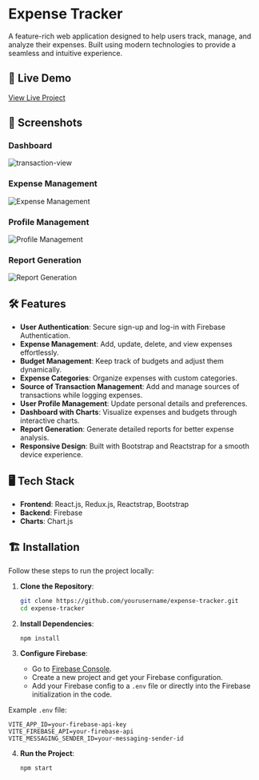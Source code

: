# Expense Tracker

A feature-rich web application designed to help users track, manage, and analyze their expenses. Built using modern technologies to provide a seamless and intuitive experience.

## 🚀 Live Demo
[View Live Project](https://xpensr-system-react.netlify.app/)

## 📸 Screenshots

### Dashboard
![transaction-view](https://github.com/user-attachments/assets/6abaf6b0-2625-41ed-8a41-8be147b5ec56)


### Expense Management
![Expense Management](https://via.placeholder.com/1200x600?text=Expense+Management+Screenshot)

### Profile Management
![Profile Management](https://via.placeholder.com/1200x600?text=Profile+Management+Screenshot)

### Report Generation
![Report Generation](https://via.placeholder.com/1200x600?text=Report+Generation+Screenshot)

## 🛠️ Features
- **User Authentication**: Secure sign-up and log-in with Firebase Authentication.
- **Expense Management**: Add, update, delete, and view expenses effortlessly.
- **Budget Management**: Keep track of budgets and adjust them dynamically.
- **Expense Categories**: Organize expenses with custom categories.
- **Source of Transaction Management**: Add and manage sources of transactions while logging expenses.
- **User Profile Management**: Update personal details and preferences.
- **Dashboard with Charts**: Visualize expenses and budgets through interactive charts.
- **Report Generation**: Generate detailed reports for better expense analysis.
- **Responsive Design**: Built with Bootstrap and Reactstrap for a smooth device experience.

## 🖥️ Tech Stack
- **Frontend**: React.js, Redux.js, Reactstrap, Bootstrap
- **Backend**: Firebase
- **Charts**: Chart.js

## 🏗️ Installation

Follow these steps to run the project locally:

1. **Clone the Repository**:
   ```bash
   git clone https://github.com/yourusername/expense-tracker.git
   cd expense-tracker
   ```

2. **Install Dependencies**:
   ```bash
   npm install
   ```

3. **Configure Firebase**:
   - Go to [Firebase Console](https://firebase.google.com/).
   - Create a new project and get your Firebase configuration.
   - Add your Firebase config to a `.env` file or directly into the Firebase initialization in the code.

 Example `.env` file:
   ```env
   VITE_APP_ID=your-firebase-api-key
   VITE_FIREBASE_API=your-firebase-api
   VITE_MESSAGING_SENDER_ID=your-messaging-sender-id
   ```

4. **Run the Project**:
   ```bash
   npm start
   ```
